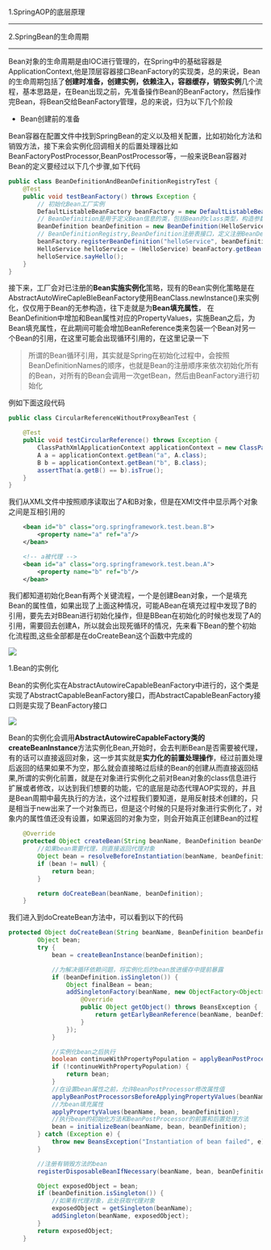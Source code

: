 
1.SpringAOP的底层原理

---

2.SpringBean的生命周期

---

Bean对象的生命周期是由IOC进行管理的，在Spring中的基础容器是ApplicationContext,他是顶层容器接口BeanFactory的实现类，总的来说，Bean的生命周期包括了**创建时准备，创建实例，依赖注入，容器缓存，销毁实例**几个流程，基本思路是，在Bean出现之前，先准备操作Bean的BeanFactory，然后操作完Bean，将Bean交给BeanFactory管理，总的来说，归为以下几个阶段

- Bean创建前的准备

Bean容器在配置文件中找到SpringBean的定义以及相关配置，比如初始化方法和销毁方法，接下来会实例化回调相关的后置处理器比如BeanFactoryPostProcessor,BeanPostProcessor等，一般来说Bean容器对Bean的定义要经过以下几个步骤,如下代码

```java
public class BeanDefinitionAndBeanDefinitionRegistryTest {
	@Test
	public void testBeanFactory() throws Exception {
		// 初始化Bean工厂实例
		DefaultListableBeanFactory beanFactory = new DefaultListableBeanFactory();
		// BeanDefinition是用于定义Bean信息的类，包括Bean的class类型，构造参数，属性等信息，每个Bean都会关联一个BeanDefinetion例
		BeanDefinition beanDefinition = new BeanDefinition(HelloService.class);
		// BeanDefinitionRegistry,BeanDefinition注册表接口，定义注册BeanDefinition的方法
		beanFactory.registerBeanDefinition("helloService", beanDefinition);
		HelloService helloService = (HelloService) beanFactory.getBean("helloService");
		helloService.sayHello();
	}
}
```

接下来，工厂会对已注册的**Bean实施实例化**策略，现有的Bean实例化策略是在AbstractAutoWireCapleBleBeanFactory使用BeanClass.newInstance()来实例化，仅仅用于Bean的无参构造，往下走就是为**Bean填充属性**， 在BeanDefinition中增加和Bean属性对应的PropertyValues，实施Bean之后，为Bean填充属性，在此期间可能会增加BeanReference类来包装一个Bean对另一个Bean的引用，在这里可能会出现循环引用的，在这里记录一下

> 所谓的Bean循环引用，其实就是Spring在初始化过程中，会按照BeanDefinitionNames的顺序，也就是Bean的注册顺序来依次初始化所有的Bean，对所有的Bean会调用一次getBean，然后由BeanFactory进行初始化

例如下面这段代码
```java
public class CircularReferenceWithoutProxyBeanTest {

	@Test
	public void testCircularReference() throws Exception {
		ClassPathXmlApplicationContext applicationContext = new ClassPathXmlApplicationContext("classpath:circular-reference-without-proxy-bean.xml");
		A a = applicationContext.getBean("a", A.class);
		B b = applicationContext.getBean("b", B.class);
		assertThat(a.getB() == b).isTrue();
	}
}
```
我们从XML文件中按照顺序读取出了A和B对象，但是在XMl文件中显示两个对象之间是互相引用的
```xml
    <bean id="b" class="org.springframework.test.bean.B">
        <property name="a" ref="a"/>
    </bean>

    <!-- a被代理 -->
    <bean id="a" class="org.springframework.test.bean.A">
        <property name="b" ref="b"/>
    </bean>
```
我们都知道初始化Bean有两个关键流程，一个是创建Bean对象，一个是填充Bean的属性值，如果出现了上面这种情况，可能ABean在填充过程中发现了B的引用，要先去对BBean进行初始化操作，但是BBean在初始化的时候也发现了A的引用，需要回去创建A，所以就会出现死循环的情况，先来看下Bean的整个初始化流程图,这些全部都是在doCreateBean这个函数中完成的

![](https://p3-juejin.byteimg.com/tos-cn-i-k3u1fbpfcp/5a4df85e9968403bbe5c9200fe7e1bd4~tplv-k3u1fbpfcp-zoom-in-crop-mark:1304:0:0:0.awebp)

1.Bean的实例化

Bean的实例化实在AbstractAutowireCapableBeanFactory中进行的，这个类是实现了AbstractCapableBeanFactory接口，而AbstractCapableBeanFactory接口则是实现了BeanFactory接口

![](https://github.com/DerekYRC/mini-spring/raw/main/assets/bean-definition-and-bean-definition-registry.png)

Bean的实例化会调用**AbstractAutowireCapableFactory类的createBeanInstance**方法实例化Bean,开始时，会去判断Bean是否需要被代理，有的话可以直接返回对象，这一步其实就是**实力化的前置处理操作**，经过前置处理后返回的结果如果不为空，那么就会直接略过后续的Bean的创建从而直接返回结果,所谓的实例化前置，就是在对象进行实例化之前对Bean对象的class信息进行扩展或者修改，以达到我们想要的功能，它的底层是动态代理AOP实现的，并且是Bean周期中最先执行的方法，这个过程我们要知道，是用反射技术创建的，只是相当于new出来了一个对象而已，但是这个时候的只是将对象进行实例化了，对象内的属性值还没有设置，如果返回的对象为空，则会开始真正创建Bean的过程

```java
	@Override
	protected Object createBean(String beanName, BeanDefinition beanDefinition) throws BeansException {
		//如果bean需要代理，则直接返回代理对象
		Object bean = resolveBeforeInstantiation(beanName, beanDefinition);
		if (bean != null) {
			return bean;
		}

		return doCreateBean(beanName, beanDefinition);
	}
```
我们进入到doCreateBean方法中，可以看到以下的代码

```java
protected Object doCreateBean(String beanName, BeanDefinition beanDefinition) {
		Object bean;
		try {
			bean = createBeanInstance(beanDefinition);

			//为解决循环依赖问题，将实例化后的bean放进缓存中提前暴露
			if (beanDefinition.isSingleton()) {
				Object finalBean = bean;
				addSingletonFactory(beanName, new ObjectFactory<Object>() {
					@Override
					public Object getObject() throws BeansException {
						return getEarlyBeanReference(beanName, beanDefinition, finalBean);
					}
				});
			}

			//实例化bean之后执行
			boolean continueWithPropertyPopulation = applyBeanPostProcessorsAfterInstantiation(beanName, bean);
			if (!continueWithPropertyPopulation) {
				return bean;
			}
			//在设置bean属性之前，允许BeanPostProcessor修改属性值
			applyBeanPostProcessorsBeforeApplyingPropertyValues(beanName, bean, beanDefinition);
			//为bean填充属性
			applyPropertyValues(beanName, bean, beanDefinition);
			//执行bean的初始化方法和BeanPostProcessor的前置和后置处理方法
			bean = initializeBean(beanName, bean, beanDefinition);
		} catch (Exception e) {
			throw new BeansException("Instantiation of bean failed", e);
		}

		//注册有销毁方法的bean
		registerDisposableBeanIfNecessary(beanName, bean, beanDefinition);

		Object exposedObject = bean;
		if (beanDefinition.isSingleton()) {
			//如果有代理对象，此处获取代理对象
			exposedObject = getSingleton(beanName);
			addSingleton(beanName, exposedObject);
		}
		return exposedObject;
	}
```

